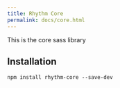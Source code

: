 ```yaml
---
title: Rhythm Core
permalink: docs/core.html
---
```


This is the core sass library

## Installation

`npm install rhythm-core --save-dev`
